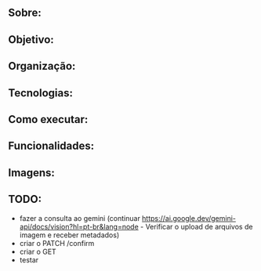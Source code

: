 ## Sobre:
## Objetivo:
## Organização:
## Tecnologias:
## Como executar:
## Funcionalidades:
## Imagens:
## TODO:
- fazer a consulta ao gemini (continuar https://ai.google.dev/gemini-api/docs/vision?hl=pt-br&lang=node - Verificar o upload de arquivos de imagem e receber metadados)
- criar o PATCH /confirm
- criar o GET
- testar
